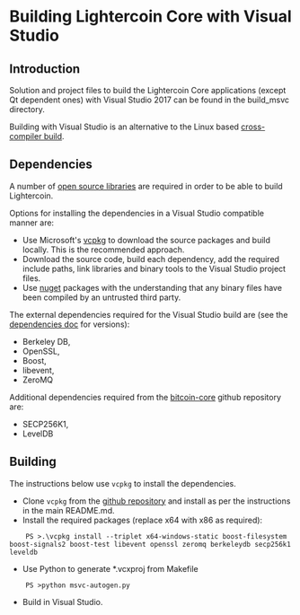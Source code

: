 Building Lightercoin Core with Visual Studio
========================================

Introduction
---------------------
Solution and project files to build the Lightercoin Core applications (except Qt dependent ones) with Visual Studio 2017 can be found in the build_msvc directory.

Building with Visual Studio is an alternative to the Linux based [cross-compiler build](https://github.com/minblock/litecoin/blob/master/doc/build-windows.md).

Dependencies
---------------------
A number of [open source libraries](https://github.com/minblock/litecoin/blob/master/doc/dependencies.md) are required in order to be able to build Lightercoin.

Options for installing the dependencies in a Visual Studio compatible manner are:

- Use Microsoft's [vcpkg](https://docs.microsoft.com/en-us/cpp/vcpkg) to download the source packages and build locally. This is the recommended approach.
- Download the source code, build each dependency, add the required include paths, link libraries and binary tools to the Visual Studio project files.
- Use [nuget](https://www.nuget.org/) packages with the understanding that any binary files have been compiled by an untrusted third party.

The external dependencies required for the Visual Studio build are (see the [dependencies doc](https://github.com/minblock/litecoin/blob/master/doc/dependencies.md) for versions):

- Berkeley DB,
- OpenSSL,
- Boost,
- libevent,
- ZeroMQ

Additional dependencies required from the [bitcoin-core](https://github.com/bitcoin-core) github repository are:
- SECP256K1,
- LevelDB

Building
---------------------
The instructions below use `vcpkg` to install the dependencies.

- Clone `vcpkg` from the [github repository](https://github.com/Microsoft/vcpkg) and install as per the instructions in the main README.md.
- Install the required packages (replace x64 with x86 as required):

```
    PS >.\vcpkg install --triplet x64-windows-static boost-filesystem boost-signals2 boost-test libevent openssl zeromq berkeleydb secp256k1 leveldb
```

- Use Python to generate *.vcxproj from Makefile

```
    PS >python msvc-autogen.py
```

- Build in Visual Studio.
